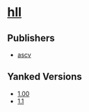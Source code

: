 # [hll](https://pypi.org/project/hll)



## Publishers
- [ascv](https://pypi.org/user/ascv)


## Yanked Versions
- [1.00](https://pypi.org/project/hll/1.00)
- [1.1](https://pypi.org/project/hll/1.1)
 